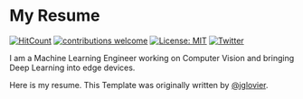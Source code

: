 # My Resume
[![HitCount](http://hits.dwyl.com/navendu-pottekkat/resume.svg)](http://hits.dwyl.com/navendu-pottekkat/resume)
[![contributions welcome](https://img.shields.io/badge/contributions-welcome-brightgreen.svg?style=flat)](https://github.com/navendu-pottekkat/resume/issues)
[![License: MIT](https://img.shields.io/badge/License-MIT-yellow.svg)](https://opensource.org/licenses/MIT)
[![Twitter](https://img.shields.io/twitter/follow/navendu_23.svg?style=social&label=@navendu_23)](https://twitter.com/navendu_23)

I am a Machine Learning Engineer working on Computer Vision and bringing Deep Learning into edge devices.

Here is my resume. This Template was originally written by [@jglovier](https://twitter.com/jglovier). 
